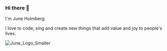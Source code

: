 ### Hi there 👋
I'm June Holmberg

I love to code, sing and create new things that add value and joy to people's lives.  

![June_Logo_Smaller](https://user-images.githubusercontent.com/94821167/158715920-ccb81092-9c68-4482-9411-6b40388e9449.png)



<!--
**jmch-git/jmch-git** is a ✨ _special_ ✨ repository because its `README.md` (this file) appears on your GitHub profile.

Here are some ideas to get you started:

- 🔭 I’m currently working on ...
- 🌱 I’m currently learning ...
- 👯 I’m looking to collaborate on ...
- 🤔 I’m looking for help with ...
- 💬 Ask me about ...
- 📫 How to reach me: ...
- 😄 Pronouns: ...
- ⚡ Fun fact: ...
-->
